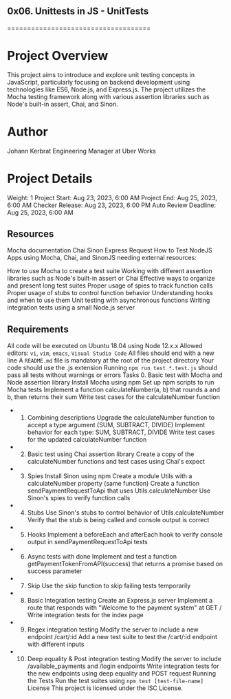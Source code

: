 
## 0x06. Unittests in JS - UnitTests
====================================

# Project Overview
This project aims to introduce and explore unit testing concepts in JavaScript, particularly focusing on backend development using technologies like ES6, Node.js, and Express.js. The project utilizes the Mocha testing framework along with various assertion libraries such as Node's built-in assert, Chai, and Sinon.

# Author
Johann Kerbrat
Engineering Manager at Uber Works

# Project Details
Weight: 1
Project Start: Aug 23, 2023, 6:00 AM
Project End: Aug 25, 2023, 6:00 AM
Checker Release: Aug 23, 2023, 6:00 PM
Auto Review Deadline: Aug 25, 2023, 6:00 AM
## Resources
Mocha documentation
Chai
Sinon
Express
Request
How to Test NodeJS Apps using Mocha, Chai, and SinonJS
needing external resources:

How to use Mocha to create a test suite
Working with different assertion libraries such as Node's built-in assert or Chai
Effective ways to organize and present long test suites
Proper usage of spies to track function calls
Proper usage of stubs to control function behavior
Understanding hooks and when to use them
Unit testing with asynchronous functions
Writing integration tests using a small Node.js server
## Requirements
All code will be executed on Ubuntu 18.04 using Node 12.x.x
Allowed editors: `vi`, `vim`, `emacs`, `Visual Studio Code`
All files should end with a new line
A `README.md` file is mandatory at the root of the project directory
Your code should use the .js extension
Running `npm run test *.test.js` should pass all tests without warnings or errors
Tasks
0. Basic test with Mocha and Node assertion library
Install Mocha using npm
Set up npm scripts to run Mocha tests
Implement a function calculateNumber(a, b) that rounds a and b, then returns their sum
Write test cases for the calculateNumber function
- 1. Combining descriptions
Upgrade the calculateNumber function to accept a type argument (SUM, SUBTRACT, DIVIDE)
Implement behavior for each type: SUM, SUBTRACT, DIVIDE
Write test cases for the updated calculateNumber function
- 2. Basic test using Chai assertion library
Create a copy of the calculateNumber functions and test cases using Chai's expect
- 3. Spies
Install Sinon using npm
Create a module Utils with a calculateNumber property (same function)
Create a function sendPaymentRequestToApi that uses Utils.calculateNumber
Use Sinon's spies to verify function calls
- 4. Stubs
Use Sinon's stubs to control behavior of Utils.calculateNumber
Verify that the stub is being called and console output is correct
- 5. Hooks
Implement a beforeEach and afterEach hook to verify console output in sendPaymentRequestToApi tests
- 6. Async tests with done
Implement and test a function getPaymentTokenFromAPI(success) that returns a promise based on success parameter
- 7. Skip
Use the skip function to skip failing tests temporarily
- 8. Basic Integration testing
Create an Express.js server
Implement a route that responds with "Welcome to the payment system" at GET /
Write integration tests for the index page
- 9. Regex integration testing
Modify the server to include a new endpoint /cart/:id
Add a new test suite to test the /cart/:id endpoint with different inputs
- 10. Deep equality & Post integration testing
Modify the server to include /available_payments and /login endpoints
Write integration tests for the new endpoints using deep equality and POST request
Running the Tests
Run the test suites using `npm test [test-file-name]`
License
This project is licensed under the ISC License.